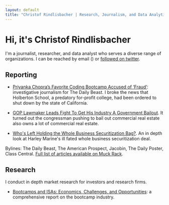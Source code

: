 ```yaml
---
layout: default
title: "Christof Rindlisbacher | Research, Journalism, and Data Analytics"
---
```


# Hi, it's Christof Rindlisbacher

I'm a journalist, researcher, and data analyst who serves a diverse range of organizations. I can be reached by email (<a href="javascript:location='mailto:\u0063\u0072\u0069\u006e\u0064\u006c\u0069\u0073\u0062\u0061\u0063\u0068\u0065\u0072\u0040\u0062\u0072\u0061\u006e\u0064\u0065\u0069\u0073\u002e\u0065\u0064\u0075';void 0"><script type="text/javascript">document.write('\u0063\u0072\u0069\u006e\u0064\u006c\u0069\u0073\u0062\u0061\u0063\u0068\u0065\u0072\u0040\u0062\u0072\u0061\u006e\u0064\u0065\u0069\u0073\u002e\u0065\u0064\u0075')</script></a>) or [followed on twitter](https://twitter.com/brokenimageheap). 

## Reporting

+ [Priyanka Chopra’s Favorite Coding Bootcamp Accused of ‘Fraud’](https://www.thedailybeast.com/priyanka-chopras-favorite-coding-bootcamp-holberton-accused-of-fraud): investigative journalism for The Daily Beast. I broke the news that Holberton School, a predatory for-profit college, had been ordered to shut down by the state of California. 

+ [GOP Lawmaker Leads Fight To Get His Industry A Government Bailout](https://www.dailyposter.com/p/gop-lawmaker-leads-fight-to-get-his). It turned out the congressman pushing to bail out commercial real estate also owns a lot of commercial real estate.

+ [Who's Left Holding the Whole Business Securitization Bag?](https://bagholderreport.substack.com/p/whos-left-holding-the-whole-business). An in depth look at Harley Marine's ill fated whole business securitization deal.

Bylines: The Daily Beast, The American Prospect, Jacobin, The Daily Poster, Class Central. [Full list of articles available on Muck Rack](https://muckrack.com/christof-rindlisbacher).

## Research

I conduct in depth market research for investors and research firms.

+ [Bootcamps and ISAs: Economics, Challenges, and Opportunities](https://www.classcentral.com/report/bootcamps-and-isas/): a comprehensive report on the bootcamp industry.
